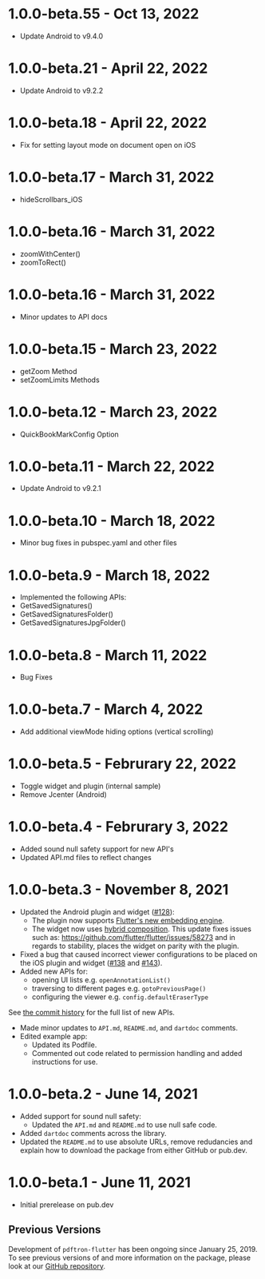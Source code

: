 # 1.0.0-beta.55 - Oct 13, 2022
- Update Android to v9.4.0

# 1.0.0-beta.21 - April 22, 2022
- Update Android to v9.2.2

# 1.0.0-beta.18 - April 22, 2022
- Fix for setting layout mode on document open on iOS


# 1.0.0-beta.17 - March 31, 2022
- hideScrollbars_iOS
# 1.0.0-beta.16 - March 31, 2022
- zoomWithCenter()
- zoomToRect()

# 1.0.0-beta.16 - March 31, 2022
- Minor updates to API docs
# 1.0.0-beta.15 - March 23, 2022
- getZoom Method
- setZoomLimits Methods

# 1.0.0-beta.12 - March 23, 2022
- QuickBookMarkConfig Option
# 1.0.0-beta.11 - March 22, 2022
- Update Android to v9.2.1

# 1.0.0-beta.10 - March 18, 2022
- Minor bug fixes in pubspec.yaml and other files 

# 1.0.0-beta.9 - March 18, 2022
- Implemented the following APIs:
- GetSavedSignatures()
- GetSavedSignaturesFolder()
- GetSavedSignaturesJpgFolder()

# 1.0.0-beta.8 - March 11, 2022

- Bug Fixes

# 1.0.0-beta.7 - March 4, 2022

- Add additional viewMode hiding options (vertical scrolling)
# 1.0.0-beta.5 - Februrary 22, 2022

- Toggle widget and plugin (internal sample)
- Remove Jcenter (Android)


# 1.0.0-beta.4 - Februrary 3, 2022

- Added sound null safety support for new API's
- Updated API.md files to reflect changes

# 1.0.0-beta.3 - November 8, 2021

- Updated the Android plugin and widget ([#128](https://github.com/PDFTron/pdftron-flutter/issues/128)):
  - The plugin now supports [Flutter's new embedding engine](https://flutter.dev/docs/development/packages-and-plugins/plugin-api-migration).
  - The widget now uses [hybrid composition](https://flutter.dev/docs/development/platform-integration/platform-views?tab=ios-platform-views-objective-c-tab#hybrid-composition). This update fixes issues such as: https://github.com/flutter/flutter/issues/58273
    and in regards to stability, places the widget on parity with the plugin.
- Fixed a bug that caused incorrect viewer configurations to be placed on the iOS plugin and widget ([#138](https://github.com/PDFTron/pdftron-flutter/pull/138) and [#143](https://github.com/PDFTron/pdftron-flutter/pull/143)).
- Added new APIs for:
  - opening UI lists e.g. `openAnnotationList()`
  - traversing to different pages e.g. `gotoPreviousPage()`
  - configuring the viewer e.g. `config.defaultEraserType`

See [the commit history](https://github.com/PDFTron/pdftron-flutter/commits/publish-prep) for the full list of new APIs.

- Made minor updates to `API.md`, `README.md`, and `dartdoc` comments.
- Edited example app:
  - Updated its Podfile.
  - Commented out code related to permission handling and added instructions for use.

# 1.0.0-beta.2 - June 14, 2021

- Added support for sound null safety:
  - Updated the `API.md` and `README.md` to use null safe code.
- Added `dartdoc` comments across the library.
- Updated the `README.md` to use absolute URLs, remove redudancies and explain how to download the package from either GitHub or pub.dev.

# 1.0.0-beta.1 - June 11, 2021

- Initial prerelease on pub.dev

## Previous Versions

Development of `pdftron-flutter` has been ongoing since January 25, 2019. To see previous versions of and more information on the package, please look at our [GitHub repository](https://github.com/PDFTron/pdftron-flutter).
